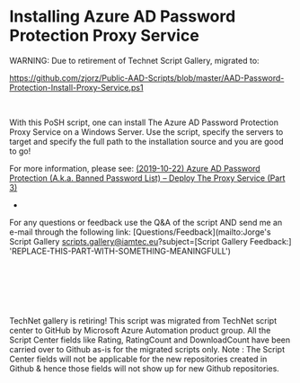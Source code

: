 ﻿Installing Azure AD Password Protection Proxy Service
=====================================================

            

WARNING: Due to retirement of Technet Script Gallery, migrated to:


https://github.com/zjorz/Public-AAD-Scripts/blob/master/AAD-Password-Protection-Install-Proxy-Service.ps1



 


With this PoSH script, one can install The Azure AD Password Protection Proxy Service on a Windows Server. Use the script, specify the servers to target and specify the full path to the installation source and you are good to go!


For more information, please see: [(2019-10-22) Azure AD Password Protection (A.k.a. Banned Password List) – Deploy The Proxy Service (Part 3)](https://jorgequestforknowledge.wordpress.com/2019/10/22/azure-ad-password-protection-a-k-a-banned-password-list-deploy-the-proxy-service-part-3/)


-


For any questions or feedback use the Q&A of the script AND send me an e-mail through the following link: [Questions/Feedback](mailto:Jorge's Script Gallery <scripts.gallery@iamtec.eu>?subject=[Script Gallery Feedback:] 'REPLACE-THIS-PART-WITH-SOMETHING-MEANINGFULL')


 


 

 

        
    
TechNet gallery is retiring! This script was migrated from TechNet script center to GitHub by Microsoft Azure Automation product group. All the Script Center fields like Rating, RatingCount and DownloadCount have been carried over to Github as-is for the migrated scripts only. Note : The Script Center fields will not be applicable for the new repositories created in Github & hence those fields will not show up for new Github repositories.
